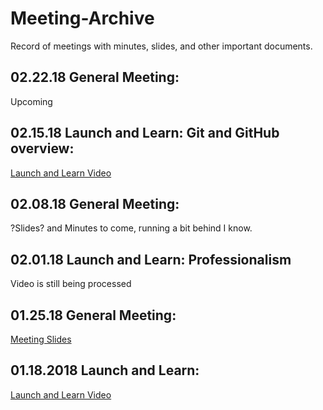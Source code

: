 # Meeting-Archive
Record of meetings with minutes, slides, and other important documents.

## 02.22.18 General Meeting:
Upcoming

## 02.15.18 Launch and Learn: Git and GitHub overview:
[Launch and Learn Video](https://www.youtube.com/watch?v=b8EQ_EcnjiQ)

## 02.08.18 General Meeting:
?Slides? and Minutes to come, running a bit behind I know. 

## 02.01.18 Launch and Learn: Professionalism
Video is still being processed

## 01.25.18 General Meeting:
[Meeting Slides](https://docs.google.com/presentation/d/10VWH_HSCKyYTN8_kQykGLQFYh_3NhjV3DEjfZL7XI6E/edit#slide=id.p3)

## 01.18.2018 Launch and Learn: 
[Launch and Learn Video](https://www.youtube.com/watch?v=r67IILsffqg)
 
